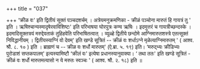 +++
title = "037"

+++
‘क्रीळ वः' इति द्वितीयं सूक्तं पञ्चदशर्चम् । अत्रेयमनुक्रमणिका - क्रीळं पञ्चोना मारुतं हि गायत्रं तु ' इति । ऋषिश्चान्यस्मादृषेरवाविशिष्टः' इति परिभाषया घोरपुत्रः कण्व ऋषिः । इदमुत्तरं च गायत्रीच्छन्दस्के । इदमादिसूक्तत्रयं मरुद्देवताकं तुहिहवेति परिभाषितत्वात् । व्यूळ्हे द्वितीये छन्दोमे आग्निमारुतशस्त्रे एतत्सूक्तं निविद्धानीयम् । द्वितीयस्याग्निं वो देवम्' इति खण्डे सूत्रितं -- क्रीळं वः शर्धाऽग्ने मृळेत्याग्निमारुतम् ' ( आश्व. श्रौ. ८. १० ) इति । ब्राह्मणं च -- क्रीळ वः शर्धो मारुतम्' (ऐ.ब्रा. ५. १९) इति। ‘मरुद्भ्यः क्रीडिभ्यः पुरोडाशं सप्तकपालम्' इत्यस्यामिष्टौ  ‘क्रीलं वः' इत्येषा प्रधानस्यानुवाक्या।  ‘ तथा ततः' इति खण्डे सूत्रितं - क्रीळं वः शर्धो मारुतमत्यासो न ये मरुतः स्वञ्चः ' ( आश्व. श्रौ. २. १८) इति ॥